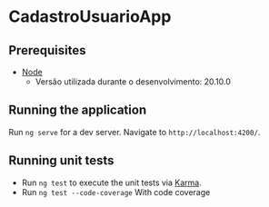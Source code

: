 # CadastroUsuarioApp

## Prerequisites
- [Node](https://nodejs.org/en)
  - Versão utilizada durante o desenvolvimento: 20.10.0

## Running the application

Run `ng serve` for a dev server. Navigate to `http://localhost:4200/`.

## Running unit tests
- Run `ng test` to execute the unit tests via [Karma](https://karma-runner.github.io).
- Run `ng test --code-coverage` With code coverage
